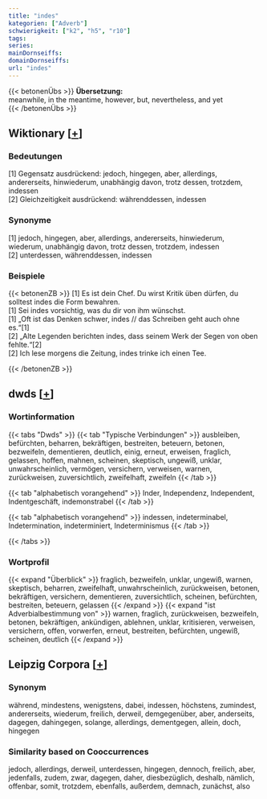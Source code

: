 ```yaml
---
title: "indes"
kategorien: ["Adverb"]
schwierigkeit: ["k2", "h5", "r10"]
tags:
series:
mainDornseiffs:
domainDornseiffs:
url: "indes"
---
```


{{< betonenÜbs >}}
**Übersetzung:**  
meanwhile, in the meantime, however, but, nevertheless, and yet  
{{< /betonenÜbs >}}

## Wiktionary [[+](https://de.wiktionary.org/wiki/indes)]

### Bedeutungen
[1] Gegensatz ausdrückend: jedoch, hingegen, aber, allerdings, andererseits, hinwiederum, unabhängig davon, trotz dessen, trotzdem, indessen  
[2] Gleichzeitigkeit ausdrückend: währenddessen, indessen  

### Synonyme
[1] jedoch, hingegen, aber, allerdings, andererseits, hinwiederum, wiederum, unabhängig davon, trotz dessen, trotzdem, indessen  
[2] unterdessen, währenddessen, indessen  

### Beispiele
{{< betonenZB >}}
[1] Es ist dein Chef. Du wirst Kritik üben dürfen, du solltest indes die Form bewahren.  
[1] Sei indes vorsichtig, was du dir von ihm wünschst.  
[1] „Oft ist das Denken schwer, indes // das Schreiben geht auch ohne es.“[1]  
[2] „Alte Legenden berichten indes, dass seinem Werk der Segen von oben fehlte.“[2]  
[2] Ich lese morgens die Zeitung, indes trinke ich einen Tee.  

{{< /betonenZB >}}


## dwds [[+](https://www.dwds.de/wb/indes)]

### Wortinformation
{{< tabs "Dwds" >}}
{{< tab "Typische Verbindungen" >}}
ausbleiben, befürchten, beharren, bekräftigen, bestreiten, beteuern, betonen, bezweifeln, dementieren, deutlich, einig, erneut, erweisen, fraglich, gelassen, hoffen, mahnen, scheinen, skeptisch, ungewiß, unklar, unwahrscheinlich, vermögen, versichern, verweisen, warnen, zurückweisen, zuversichtlich, zweifelhaft, zweifeln
{{< /tab >}}

{{< tab "alphabetisch vorangehend" >}}
Inder, Independenz, Independent, Indentgeschäft, indemonstrabel
{{< /tab >}}

{{< tab "alphabetisch vorangehend" >}}
indessen, indeterminabel, Indetermination, indeterminiert, Indeterminismus
{{< /tab >}}

{{< /tabs >}}

### Wortprofil
{{< expand "Überblick" >}} fraglich, bezweifeln, unklar, ungewiß, warnen, skeptisch, beharren, zweifelhaft, unwahrscheinlich, zurückweisen, betonen, bekräftigen, versichern, dementieren, zuversichtlich, scheinen, befürchten, bestreiten, beteuern, gelassen {{< /expand >}}
{{< expand "ist Adverbialbestimmung von" >}} warnen, fraglich, zurückweisen, bezweifeln, betonen, bekräftigen, ankündigen, ablehnen, unklar, kritisieren, verweisen, versichern, offen, vorwerfen, erneut, bestreiten, befürchten, ungewiß, scheinen, deutlich {{< /expand >}}

## Leipzig Corpora [[+](https://corpora.uni-leipzig.de/en/res?word=indes&corpusId=deu_newscrawl-public_2018)]


### Synonym
während, mindestens, wenigstens, dabei, indessen, höchstens, zumindest, andererseits, wiederum, freilich, derweil, demgegenüber, aber, anderseits, dagegen, dahingegen, solange, allerdings, dementgegen, allein, doch, hingegen


### Similarity based on Cooccurrences
jedoch, allerdings, derweil, unterdessen, hingegen, dennoch, freilich, aber, jedenfalls, zudem, zwar, dagegen, daher, diesbezüglich, deshalb, nämlich, offenbar, somit, trotzdem, ebenfalls, außerdem, demnach, zunächst, also

